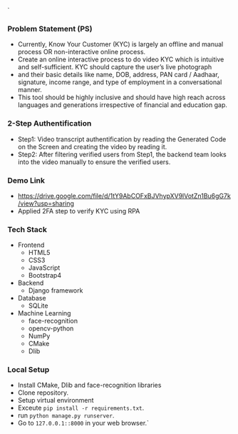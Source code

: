 

`
### Problem Statement (PS) 

- Currently, Know Your Customer (KYC) is largely an offline and manual process OR non-interactive online process.  
- Create an online interactive process to do video KYC which is intuitive and self-sufficient. KYC should capture the user’s live photograph
- and their basic details like name, DOB, address, PAN card / Aadhaar, signature, income range, and type of employment in a conversational manner.
- This tool should be highly inclusive and should have high reach across languages and generations irrespective of financial and education gap.

### 2-Step Authentification 
- Step1: Video transcript authentification by reading the Generated Code on the Screen and creating the video by reading it.
- Step2: After filtering verified users from Step1, the backend team looks into the video manually to ensure the verified users.

### Demo Link

 - https://drive.google.com/file/d/1tY9AbCOFxBJVhypXV9lVotZn1Bu6gG7k/view?usp=sharing
 - Applied 2FA step to verify KYC using RPA


<!-- about us & view patient -->
### Tech Stack
- Frontend
	- HTML5
	- CSS3
	- JavaScript
    - Bootstrap4
- Backend
    - Django framework
- Database
    - SQLite
- Machine Learning
    - face-recognition
    - opencv-python 
    - NumPy
    - CMake
    - Dlib

### Local Setup
- Install CMake, Dlib and face-recognition libraries
- Clone repository.
- Setup virtual environment
- Exceute `pip install -r requirements.txt`.
- run `python manage.py runserver`.
- Go to `127.0.0.1::8000` in your web browser.`
